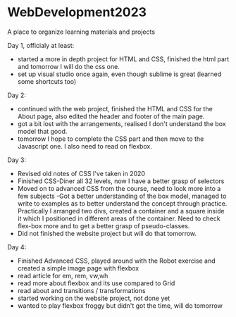 # WebDevelopment2023
A place to organize learning materials and projects

Day 1, officialy at least: 
- started a more in depth project for HTML and CSS, finished the html part and tomorrow I will do the css one. 
- set up visual studio once again, even though sublime is great (learned some shortcuts too)

Day 2:
- continued with the web project, finished the HTML and CSS for the About page, also edited the header and footer of the main page. 
- got a bit lost with the arrangements, realised I don't understand the box model that good.
- tomorrow I hope to complete the CSS part and then move to the Javascript one. I also need to read on flexbox. 

Day 3:
- Revised old notes of CSS I've taken in 2020
- Finished CSS-Diner all 32 levels, now I have a better grasp of selectors
- Moved on to advanced CSS from the course, need to look more into a few subjects
-Got a better understanding of the box model, managed to write to examples as to better understand the concept through practice. Practically I arranged two divs, created a container and a square inside it which I positioned in different areas of the container. Need to check flex-box more and to get a better grasp of pseudo-classes.
- Did not finished the website project but will do that tomorrow.

Day 4:
- Finished Advanced CSS, played around with the Robot exercise and created a simple image page with flexbox
- read article for em, rem, vw,wh
- read more about flexbox and its use compared to Grid
- read about <position> and transitions / transformations
- started working on the website project, not done yet
- wanted to play flexbox froggy but didn't got the time, will do tomorrow

